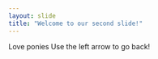 ```yaml
---
layout: slide
title: "Welcome to our second slide!"
---
```

Love ponies
Use the left arrow to go back!
